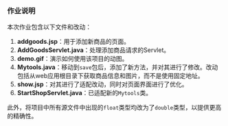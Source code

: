 ### 作业说明

本次作业包含以下文件和改动：

1. **addgoods.jsp**：用于添加新商品的页面。
2. **AddGoodsServlet.java**：处理添加商品请求的Servlet。
3. **demo.gif**：演示如何使用该项目的动图。
4. **Mytools.java**：移动到`save`包后，添加了新方法，并对其进行了修改。改动包括从web应用根目录下获取商品信息和图片，而不是使用固定地址。
5. **show.jsp**：对其进行了适配改动，同时对页面界面进行了优化。
6. **StartShopServlet.java**：已适配新的`Mytools`类。

此外，将项目中所有源文件中出现的`float`类型均改为了`double`类型，以提供更高的精确性。